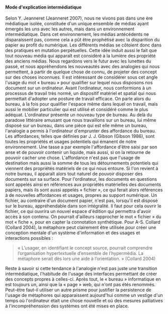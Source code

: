 #### Mode d'explication intermédiatique

Selon Y. Jeanneret (Jeanneret 2007), nous ne vivons pas dans une ère médiatique isolée, constituée d'un unique ensemble de médias ayant émergés les uns avec les autres, mais dans un environnement intermédiatique. Dans cet environnement, les médias antécédents ne disparaissent pas, comme cela a pût être prophétisé avec la disparition du papier au profit du numérique. Les différents médias se côtoient donc dans des pratiques en mutation perpétuelles. Cette idée induit aussi le fait que tout nouveau média qui apparaît est considéré à la lumière des propriété des anciens médias. Nous regardons vers le futur avec les lunettes du passé, et nous appréhendons les nouveautés avec des analogies qui nous permettent, à partir de quelque chose de connu, de projeter des concept sur des choses inconnues. Il est intéressant de considérer sous cet angle l'usage du mot « bureau » pour qualifier sur lequel nous disposons nos document sur un ordinateur. Avant l’ordinateur, nous conformions à un processus de travail très normé, un dispositif matériel et spatial qui nous permettait d'adopter une posture de travail efficace. On parle alors du bureau, à la fois pour qualifier l'espace même dans lequel on travail, mais aussi le mobilier particulier qui est utilisé et considéré comme le plus adéquat. L'ordinateur présente un nouveau type de bureau. Au delà du paradoxe littéraire amusant que nous travaillons sur un bureau, lui même disposé sur un bureau, dans une pièce qui est elle même un bureau, l'analogie a permis à l'ordinateur d'emprunter des affordance du bureau. Les affordances, telles que définies par J. J. Gibson (Gibson 1986), sont toutes les propriétés et usages potentiels qui émanent de notre environnement. Une tasse a par exemple l'affordance d'être saisi par son anse et de pouvoir contenir un liquide, mais aussi, si on la retourne de pouvoir cacher une chose. L'affordance n'est pas que l'usage de destination mais aussi la somme de tous les détournements potentiels qui viennent des propriétés matériels de ce qui nous entoure. Si l'on revient à notre bureau, il apparaît alors tout naturel de pouvoir disposer des documents sur sa surface. Pour l'ordinateur, les documents en questions sont appelés ainsi en références aux propriétés matérielles des documents papiers, mais ils sont aussi appelés « fichier », ce qui ferait alors références à de nouvelles affordances et usages, propres au support numérique. Un fichier, au contraire d'un document papier, n'est pas, lorsqu'il est disposé sur le bureau, appréhendable dans son intégralité. Il faut pour cela ouvrir le fichier, ce qui ouvrira un nouvel espace d'édition qui permettra d'avoir accès à son contenu. On pourrait d'ailleurs rapprocher le mot « fichier » du mot « fiche », pour en capter la connotation synthétique. Pour A-S. Collard (Collard 2004), la métaphore peut clairement être utilisée pour créer une conception mentale d'un système d'information et des usages et interactions possibles :

> « L’usager, en identifiant le concept source, pourrait comprendre l’organisation hypertextuelle d’ensemble de l’hypermédia. La métaphore serait dès lors une aide à l’orientation. » (Collard 2004)

Reste à savoir si cette tendance à l'analogie n'est pas juste une transition intermédiatique, l'habitude de l'usage des interfaces permettant de créer des concepts propres à celles-ci. Après tout, le « bureau » informatique en est toujours un, ainsi que la « page » web, qui n'ont pas étés renommés. Peut-être faut-il utiliser un autre prisme pour justifier la persistence de l'usage de métaphores qui apparaissent aujourd'hui comme un vestige d'un temps où l'ordinateur était une chose nouvelle et où des mesures palliatives à l'incompréhenssion des systèmes ont été mises en place.